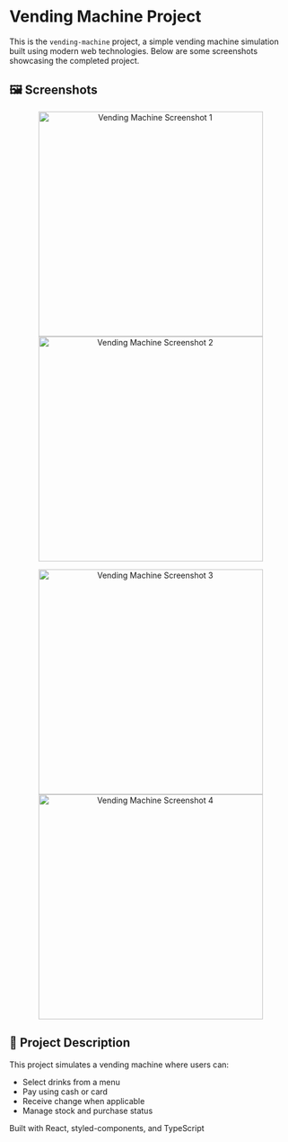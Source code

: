 # Vending Machine Project

This is the `vending-machine` project, a simple vending machine simulation built using modern web technologies. Below are some screenshots showcasing the completed project.

## 🖼️ Screenshots

<p align="center">
  <img src="https://raw.githubusercontent.com/2najung/vending-machine/dev/src/images/vendig_machine1.png" alt="Vending Machine Screenshot 1" width="400" />
  <img src="https://raw.githubusercontent.com/2najung/vending-machine/dev/src/images/vendig_machine2.png" alt="Vending Machine Screenshot 2" width="400" />
</p>
<p align="center">
  <img src="https://raw.githubusercontent.com/2najung/vending-machine/dev/src/images/vendig_machine3.png" alt="Vending Machine Screenshot 3" width="400" />
  <img src="https://raw.githubusercontent.com/2najung/vending-machine/dev/src/images/vendig_machine4.png" alt="Vending Machine Screenshot 4" width="400" />
</p>

## 📜 Project Description

This project simulates a vending machine where users can:

- Select drinks from a menu
- Pay using cash or card
- Receive change when applicable
- Manage stock and purchase status

Built with React, styled-components, and TypeScript
